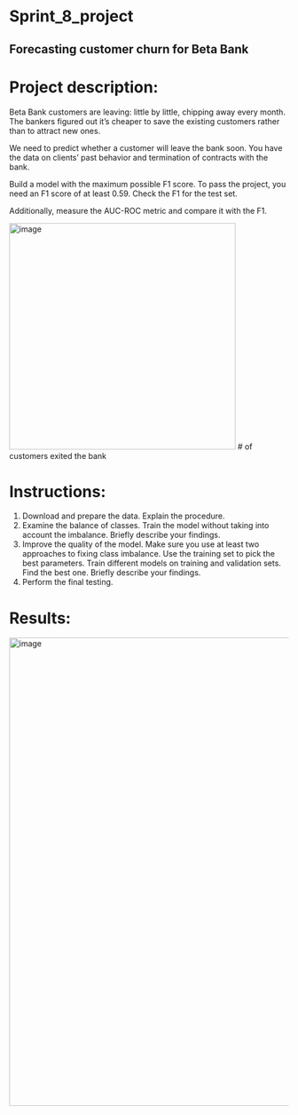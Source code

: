 # Sprint_8_project

## Forecasting customer churn for Beta Bank

# Project description:
Beta Bank customers are leaving: little by little, chipping away every month. The bankers figured out it’s cheaper to save the existing customers rather than to attract new ones.

We need to predict whether a customer will leave the bank soon. You have the data on clients’ past behavior and termination of contracts with the bank.

Build a model with the maximum possible F1 score. To pass the project, you need an F1 score of at least 0.59. Check the F1 for the test set.

Additionally, measure the AUC-ROC metric and compare it with the F1.

<img width="408" alt="image" src="https://github.com/nhayenquynh/Customer-Churn-Rate-for-Beta-Bank/assets/125513684/bac63e0b-e74f-437d-bd91-fde5c7ae515c">
# of customers exited the bank

# Instructions: 
1. Download and prepare the data. Explain the procedure.
2. Examine the balance of classes. Train the model without taking into account the imbalance. Briefly describe your findings.
3. Improve the quality of the model. Make sure you use at least two approaches to fixing class imbalance. Use the training set to pick the best parameters. Train different models on training and validation sets. Find the best one. Briefly describe your findings.
4. Perform the final testing.

# Results: 
<img width="844" alt="image" src="https://github.com/nhayenquynh/Customer-Churn-Rate-for-Beta-Bank/assets/125513684/0dce827a-bd15-4f51-9f3f-6362cb785fe9">
